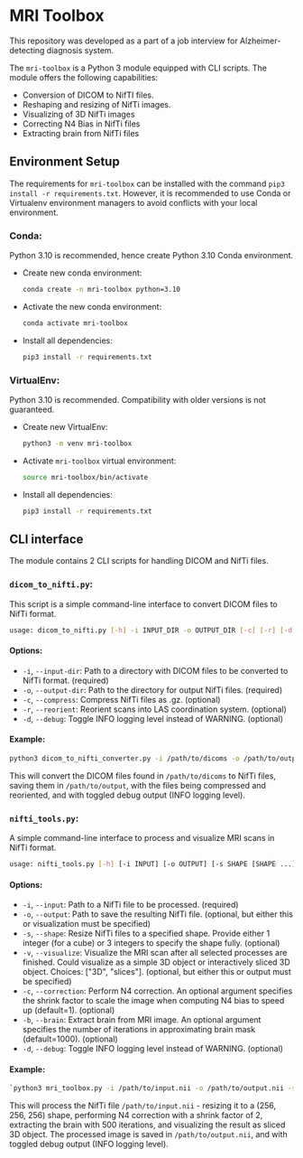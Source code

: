 #  MRI Toolbox

This repository was developed as a part of a job interview for Alzheimer-detecting diagnosis system.

The `mri-toolbox` is a Python 3 module equipped with CLI scripts. The module offers the following capabilities:
 - Conversion of DICOM to NifTI files.
 - Reshaping and resizing of NifTi images.
 - Visualizing of 3D NifTi images
 - Correcting N4 Bias in NifTi files
 - Extracting brain from NifTi files


## Environment Setup
The requirements for `mri-toolbox` can be installed with the command `pip3 install -r requirements.txt`. However, it is recommended to use Conda or Virtualenv environment managers to avoid conflicts with your local environment.
### Conda:
Python 3.10 is recommended, hence create Python 3.10 Conda environment.
- Create new conda environment:

    ```bash
    conda create -n mri-toolbox python=3.10
    ```

- Activate the new conda environment:

    ```bash
    conda activate mri-toolbox
    ```

- Install all dependencies:

    ```bash
    pip3 install -r requirements.txt
    ```

### VirtualEnv:
Python 3.10 is recommended. Compatibility with older versions is not guaranteed.
- Create new VirtualEnv:

    ```bash
    python3 -m venv mri-toolbox
    ```

- Activate `mri-toolbox` virtual environment:

    ```bash
    source mri-toolbox/bin/activate
    ```

- Install all dependencies:

    ```bash
    pip3 install -r requirements.txt
    ```

## CLI interface

The module contains 2 CLI scripts for handling DICOM and NifTi files.

### `dicom_to_nifti.py`:
This script is a simple command-line interface to convert DICOM files to NifTi format.

```bash
usage: dicom_to_nifti.py [-h] -i INPUT_DIR -o OUTPUT_DIR [-c] [-r] [-d]
```

#### Options:
 - `-i`, `--input-dir`: Path to a directory with DICOM files to be converted to NifTi format. (required)
 - `-o`, `--output-dir`: Path to the directory for output NifTi files. (required)
 - `-c`, `--compress`: Compress NifTi files as .gz. (optional)
 - `-r`, `--reorient`: Reorient scans into LAS coordination system. (optional)
 - `-d`, `--debug`: Toggle INFO logging level instead of WARNING. (optional)
#### Example:
```bash
python3 dicom_to_nifti_converter.py -i /path/to/dicoms -o /path/to/output -c -r -d
```
This will convert the DICOM files found in `/path/to/dicoms` to NifTi files, saving them in `/path/to/output`, with the files being compressed and reoriented, and with toggled debug output (INFO logging level).

### `nifti_tools.py`:
A simple command-line interface to process and visualize MRI scans in NifTi format.
```bash
usage: nifti_tools.py [-h] [-i INPUT] [-o OUTPUT] [-s SHAPE [SHAPE ...]] [-v {3D,slices}] [-c [CORRECTION]] [-b [BRAIN]] [-d]
```
#### Options:
 - `-i`, `--input`: Path to a NifTi file to be processed. (required)
 - `-o`, `--output`: Path to save the resulting NifTi file. (optional, but either this or visualization must be specified)
 - `-s`, `--shape`: Resize NifTi files to a specified shape. Provide either 1 integer (for a cube) or 3 integers to specify the shape fully. (optional)
 - `-v`, `--visualize`: Visualize the MRI scan after all selected processes are finished. Could visualize as a simple 3D object or interactively sliced 3D object. Choices: ["3D", "slices"]. (optional, but either this or output must be specified)
 - `-c`, `--correction`: Perform N4 correction. An optional argument specifies the shrink factor to scale the image when computing N4 bias to speed up (default=1). (optional)
 - `-b`, `--brain`: Extract brain from MRI image. An optional argument specifies the number of iterations in approximating brain mask (default=1000). (optional)
 - `-d`, `--debug`: Toggle INFO logging level instead of WARNING. (optional)
#### Example:
```bash
`python3 mri_toolbox.py -i /path/to/input.nii -o /path/to/output.nii -s 256 256 256 -v slices -c 2 -b 500 -d
```

This will process the NifTi file `/path/to/input.nii` - resizing it to a (256, 256, 256) shape, performing N4 correction with a shrink factor of 2, extracting the brain with 500 iterations, and visualizing the result as sliced 3D object. The processed image is saved in `/path/to/output.nii`, and with toggled debug output (INFO logging level).
